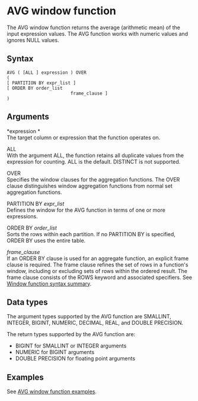 # AVG window function<a name="r_WF_AVG"></a>

 The AVG window function returns the average \(arithmetic mean\) of the input expression values\. The AVG function works with numeric values and ignores NULL values\.

## Syntax<a name="r_WF_AVG-synopsis"></a>

```
AVG ( [ALL ] expression ) OVER
(
[ PARTITION BY expr_list ]
[ ORDER BY order_list 
                        frame_clause ]
)
```

## Arguments<a name="r_WF_AVG-arguments"></a>

 *expression *   
The target column or expression that the function operates on\. 

ALL   
With the argument ALL, the function retains all duplicate values from the expression for counting\. ALL is the default\. DISTINCT is not supported\.

OVER   
Specifies the window clauses for the aggregation functions\. The OVER clause distinguishes window aggregation functions from normal set aggregation functions\.

PARTITION BY *expr\_list*   
Defines the window for the AVG function in terms of one or more expressions\.

ORDER BY *order\_list*   
Sorts the rows within each partition\. If no PARTITION BY is specified, ORDER BY uses the entire table\.

 *frame\_clause*   
If an ORDER BY clause is used for an aggregate function, an explicit frame clause is required\. The frame clause refines the set of rows in a function's window, including or excluding sets of rows within the ordered result\. The frame clause consists of the ROWS keyword and associated specifiers\. See [Window function syntax summary](r_Window_function_synopsis.md)\.

## Data types<a name="c_Supported_data_types_wf_avg"></a>

The argument types supported by the AVG function are SMALLINT, INTEGER, BIGINT, NUMERIC, DECIMAL, REAL, and DOUBLE PRECISION\.

The return types supported by the AVG function are: 
+ BIGINT for SMALLINT or INTEGER arguments
+ NUMERIC for BIGINT arguments
+ DOUBLE PRECISION for floating point arguments

## Examples<a name="r_WF_AVG-examples"></a>

See [ AVG window function examples](r_Examples_of_avg_WF.md)\.